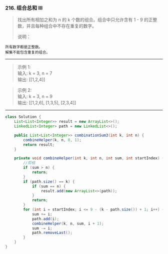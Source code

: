### 216. 组合总和 III

>找出所有相加之和为 n 的 k 个数的组合。组合中只允许含有 1 - 9 的正整数，并且每种组合中不存在重复的数字。
>
>说明：

    所有数字都是正整数。
    解集不能包含重复的组合。 
***
>示例 1:  
>输入: k = 3, n = 7  
>输出: [[1,2,4]]  

>示例 2:  
>输入: k = 3, n = 9  
>输出: [[1,2,6], [1,3,5], [2,3,4]]  
***
```java
class Solution {
    List<List<Integer>> result = new ArrayList<>();
    LinkedList<Integer> path = new LinkedList<>();

    public List<List<Integer>> combinationSum3(int k, int n) {
        combineHelper(k, n, 0, 1);
        return result;
    }

    private void combineHelper(int k, int n, int sum, int startIndex) {
        //剪枝
        if (sum > n) {
            return;
        }
        if (path.size() == k) {
            if (sum == n) {
                result.add(new ArrayList<>(path));
            }
            return;
        }
        for (int i = startIndex; i <= 9 - (k - path.size()) + 1; i++) {
            sum += i;
            path.add(i);
            combineHelper(k, n, sum, i + 1);
            sum -= i;
            path.removeLast();
        }
    }
}
```

